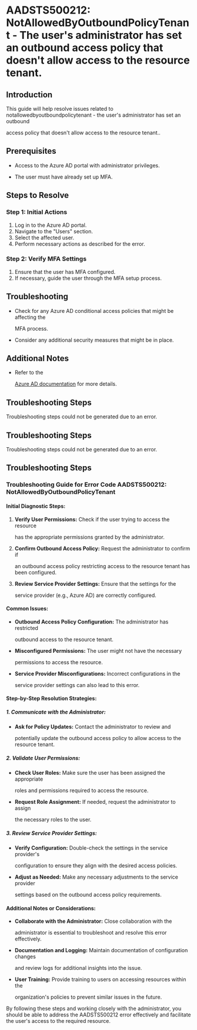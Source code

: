 # AADSTS500212: NotAllowedByOutboundPolicyTenant - The user's administrator has set an outbound access policy that doesn't allow access to the resource tenant.


## Introduction

This guide will help resolve issues related to
notallowedbyoutboundpolicytenant - the user's administrator has set an outbound

access policy that doesn't allow access to the resource tenant..


## Prerequisites


* Access to the Azure AD portal with administrator privileges.

* The user must have already set up MFA.


## Steps to Resolve


### Step 1: Initial Actions

1. Log in to the Azure AD portal.
2. Navigate to the "Users" section.
3. Select the affected user.
4. Perform necessary actions as described for the error.


### Step 2: Verify MFA Settings

1. Ensure that the user has MFA configured.
2. If necessary, guide the user through the MFA setup process.


## Troubleshooting


* Check for any Azure AD conditional access policies that might be affecting the

  MFA process.

* Consider any additional security measures that might be in place.


## Additional Notes


* Refer to the

  [Azure AD 
documentation](https://learn.microsoft.com/en-us/azure/active-directory/)
  for more details.


## Troubleshooting Steps

Troubleshooting steps could not be generated due to an error.


## Troubleshooting Steps

Troubleshooting steps could not be generated due to an error.


## Troubleshooting Steps


### Troubleshooting Guide for Error Code AADSTS500212: NotAllowedByOutboundPolicyTenant


#### Initial Diagnostic Steps:

1. **Verify User Permissions:** Check if the user trying to access the resource

   has the appropriate permissions granted by the administrator.
2. **Confirm Outbound Access Policy:** Request the administrator to confirm if

   an outbound access policy restricting access to the resource tenant has been
   configured.
3. **Review Service Provider Settings:** Ensure that the settings for the

   service provider (e.g., Azure AD) are correctly configured.


#### Common Issues:


* **Outbound Access Policy Configuration:** The administrator has restricted

  outbound access to the resource tenant.

* **Misconfigured Permissions:** The user might not have the necessary

  permissions to access the resource.

* **Service Provider Misconfigurations:** Incorrect configurations in the

  service provider settings can also lead to this error.


#### Step-by-Step Resolution Strategies:


##### 1. Communicate with the Administrator:


* **Ask for Policy Updates:** Contact the administrator to review and

  potentially update the outbound access policy to allow access to the resource
  tenant.


##### 2. Validate User Permissions:


* **Check User Roles:** Make sure the user has been assigned the appropriate

  roles and permissions required to access the resource.

* **Request Role Assignment:** If needed, request the administrator to assign

  the necessary roles to the user.


##### 3. Review Service Provider Settings:


* **Verify Configuration:** Double-check the settings in the service provider's

  configuration to ensure they align with the desired access policies.

* **Adjust as Needed:** Make any necessary adjustments to the service provider

  settings based on the outbound access policy requirements.


#### Additional Notes or Considerations:


* **Collaborate with the Administrator:** Close collaboration with the

  administrator is essential to troubleshoot and resolve this error effectively.

* **Documentation and Logging:** Maintain documentation of configuration changes

  and review logs for additional insights into the issue.

* **User Training:** Provide training to users on accessing resources within the

  organization's policies to prevent similar issues in the future.

By following these steps and working closely with the administrator, you should
be able to address the AADSTS500212 error effectively and facilitate the user's
access to the required resource.